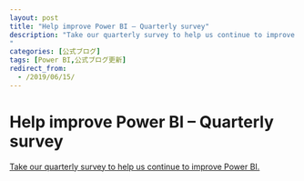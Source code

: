 ```yaml
---
layout: post
title: "Help improve Power BI – Quarterly survey"
description: "Take our quarterly survey to help us continue to improve Power BI.
"
categories: [公式ブログ]
tags: [Power BI,公式ブログ更新]
redirect_from:
  - /2019/06/15/
---
```


# Help improve Power BI – Quarterly survey

[Take our quarterly survey to help us continue to improve Power BI.
](https://powerbi.microsoft.com/ja-jp/blog/power-bi-quarterly-survey-june-2019/)
